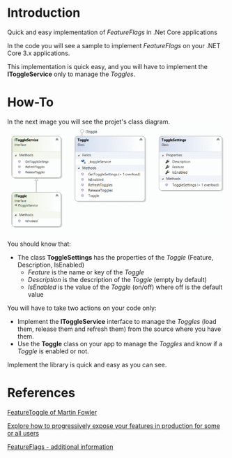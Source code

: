 # Introduction
Quick and easy implementation of *FeatureFlags* in .Net Core applications

In the code you will see a sample to implement *FeatureFlags* on your .NET Core 3.x applications.

This implementation is quick easy, and you will have to implement the **IToggleService** only to manage the *Toggles*. 

# How-To
In the next image you will see the projet's class diagram.
![screenshot](https://raw.githubusercontent.com/J0rgeSerran0/FeatureFlags/master/images/class_diagram.png) 

You should know that:
- The class **ToggleSettings** has the properties of the *Toggle* (Feature, Description, IsEnabled)
    - *Feature* is the name or key of the *Toggle*
    - *Description* is the description of the *Toggle* (empty by default)
    - *IsEnabled* is the value of the *Toggle* (on/off) where off is the default value

You will have to take two actions on your code only:
- Implement the **IToggleService** interface to manage the *Toggles* (load them, release them and refresh them) from the source where you have them.
- Use the **Toggle** class on your app to manage the *Toggles* and know if a *Toggle* is enabled or not.

Implement the library is quick and easy as you can see.

# References
[FeatureToggle of Martin Fowler](https://martinfowler.com/bliki/FeatureToggle.html)

[Explore how to progressively expose your features in production for some or all users](https://docs.microsoft.com/en-us/azure/devops/migrate/phase-features-with-feature-flags?view=azure-devops)

[FeatureFlags - additional information](https://featureflags.io/)
